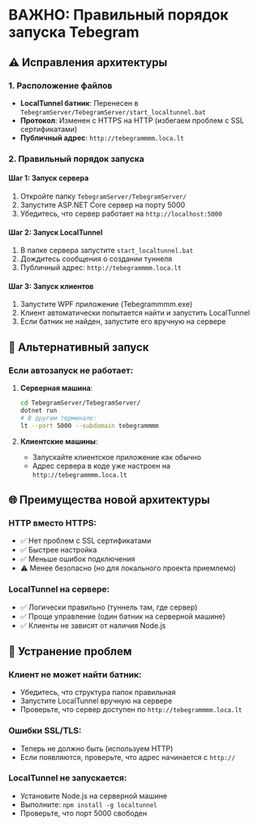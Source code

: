 # ВАЖНО: Правильный порядок запуска Tebegram

## ⚠️ Исправления архитектуры

### 1. Расположение файлов
- **LocalTunnel батник**: Перенесен в `TebegramServer/TebegramServer/start_localtunnel.bat`
- **Протокол**: Изменен с HTTPS на HTTP (избегаем проблем с SSL сертификатами)
- **Публичный адрес**: `http://tebegrammmm.loca.lt`

### 2. Правильный порядок запуска

#### Шаг 1: Запуск сервера
1. Откройте папку `TebegramServer/TebegramServer/`
2. Запустите ASP.NET Core сервер на порту 5000
3. Убедитесь, что сервер работает на `http://localhost:5000`

#### Шаг 2: Запуск LocalTunnel
1. В папке сервера запустите `start_localtunnel.bat`
2. Дождитесь сообщения о создании туннеля
3. Публичный адрес: `http://tebegrammmm.loca.lt`

#### Шаг 3: Запуск клиентов
1. Запустите WPF приложение (Tebegrammmm.exe)
2. Клиент автоматически попытается найти и запустить LocalTunnel
3. Если батник не найден, запустите его вручную на сервере

## 🔧 Альтернативный запуск

### Если автозапуск не работает:
1. **Серверная машина**:
   ```bash
   cd TebegramServer/TebegramServer/
   dotnet run
   # В другом терминале:
   lt --port 5000 --subdomain tebegrammmm
   ```

2. **Клиентские машины**:
   - Запускайте клиентское приложение как обычно
   - Адрес сервера в коде уже настроен на `http://tebegrammmm.loca.lt`

## 🌐 Преимущества новой архитектуры

### HTTP вместо HTTPS:
- ✅ Нет проблем с SSL сертификатами
- ✅ Быстрее настройка
- ✅ Меньше ошибок подключения
- ⚠️ Менее безопасно (но для локального проекта приемлемо)

### LocalTunnel на сервере:
- ✅ Логически правильно (туннель там, где сервер)
- ✅ Проще управление (один батник на серверной машине)
- ✅ Клиенты не зависят от наличия Node.js

## 🐛 Устранение проблем

### Клиент не может найти батник:
- Убедитесь, что структура папок правильная
- Запустите LocalTunnel вручную на сервере
- Проверьте, что сервер доступен по `http://tebegrammmm.loca.lt`

### Ошибки SSL/TLS:
- Теперь не должно быть (используем HTTP)
- Если появляются, проверьте, что адрес начинается с `http://`

### LocalTunnel не запускается:
- Установите Node.js на серверной машине
- Выполните: `npm install -g localtunnel`
- Проверьте, что порт 5000 свободен
